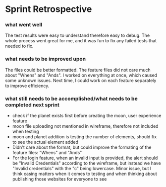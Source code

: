 # Sprint Retrospective

### what went well

The test results were easy to understand therefore easy to debug. The whole process
went great for me, and it was fun to fix any failed tests that needed to fix.

### what needs to be improved upon
The files could be better formatted. The feature files did not care much about "Whens" and "Ands".
I worked on everything at once, which caused some unknown issues. Next time, I could work
on each feature separately to improve efficiency. 

### what still needs to be accomplished/what needs to be completed next sprint
- check if the planet exists first before creating the moon, user experience feature
- moon file uploading not mentioned in wireframe, therefore not included when testing
- moon and planet addition is testing the number of elements, should fix to see the actual element added
- Didn't care about the format, but could improve the formating of the feature files: "Whens" and "Ands" 
- For the login feature, when an invalid input is provided, the alert should be "Invalid Credentials" according 
to the wireframe, but instead we have "Invalid credentials" with the "c" being lowercase. Minor issue, but I think 
casing matters when it comes to testing and when thinking about publishing those websites for everyone to see

